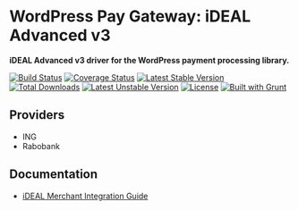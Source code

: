 # WordPress Pay Gateway: iDEAL Advanced v3

**iDEAL Advanced v3 driver for the WordPress payment processing library.**

[![Build Status](https://travis-ci.org/wp-pay-gateways/ideal-advanced-v3.svg?branch=develop)](https://travis-ci.org/wp-pay-gateways/ideal-advanced-v3)
[![Coverage Status](https://coveralls.io/repos/wp-pay-gateways/ideal-advanced-v3/badge.png?branch=develop)](https://coveralls.io/r/wp-pay-gateways/ideal-advanced-v3?branch=develop)
[![Latest Stable Version](https://poser.pugx.org/wp-pay-gateways/ideal-advanced-v3/v/stable.svg)](https://packagist.org/packages/wp-pay-gateways/ideal-advanced-v3)
[![Total Downloads](https://poser.pugx.org/wp-pay-gateways/ideal-advanced-v3/downloads.svg)](https://packagist.org/packages/wp-pay-gateways/ideal-advanced-v3)
[![Latest Unstable Version](https://poser.pugx.org/wp-pay-gateways/ideal-advanced-v3/v/unstable.svg)](https://packagist.org/packages/wp-pay-gateways/ideal-advanced-v3)
[![License](https://poser.pugx.org/wp-pay-gateways/ideal-advanced-v3/license.svg)](https://packagist.org/packages/wp-pay-gateways/ideal-advanced-v3)
[![Built with Grunt](https://cdn.gruntjs.com/builtwith.png)](http://gruntjs.com/)

## Providers

*	ING
*	Rabobank

## Documentation

*	[iDEAL Merchant Integration Guide](http://pronamic.nl/wp-content/uploads/2012/12/iDEAL-Merchant-Integration-Guide-ENG-v3.3.1.pdf)
